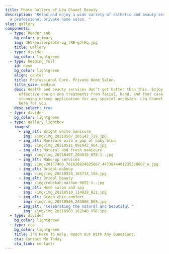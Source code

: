```yaml
---
title: Photo Gallery of Léa Chanel Beauty
description: "Relax and enjoy a wide variety of esthetic and beauty services in
  a professional private home salon. "
slug: gallery
components:
  - type: header_sub
    bg_color: primary
    img: DEV/boilerplate-bg_tRB-gJlPq.jpg
    title: Gallery
  - type: divider
    bg_color: lightgreen
  - type: heading_full
    id: none
    bg_color: lightgreen
    align: center
    title: Professional Care. Private Home Salon.
    title_size: medium
    desc: Health and beauty services don’t get better than this. Enjoy relaxing,
      effective one-on-one treatments from facial, hand, and foot care to
      stunning makeup application for any special occasion. Léa Chanel Beauty is
      here for you.
    desc_select: true
  - type: divider
    bg_color: lightgreen
  - type: gallery_lightbox
    images:
      - img_alt: Bright white manicure
        img: /img/img_20210507_205142_729.jpg
      - img_alt: Manicure with a pop of baby blue
        img: /img/img_20210511_091042_864.jpg
      - img_alt: Natural and fresh manicure
        img: /img/img_20210407_204015_078-1-.jpg
      - img_alt: Make-up services
        img: /img/20157400_761628824025067_4473844401235338807_o.jpg
      - img_alt: Bridal makeup
        img: /img/img_20210528_165713_154.jpg
      - img_alt: Bridal beauty
        img: /img/rebekah-nathan-9652-1-.jpg
      - img_alt: Home salon and spa
        img: /img/img_20210510_114928_821.jpg
      - img_alt: Green chic comfort
        img: /img/img_20210506_203006_068.jpg
      - img_alt: "Celebrating the natural and beautiful "
        img: /img/img_20210503_162940_896.jpg
  - type: divider
    bg_color: lightgreen
  - type: cta
    bg_color: lightgreen
    title: I'm Here To Help. Reach Out With Any Questions.
    cta: Contact Me Today
    cta_link: contact/
---
```

